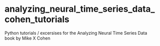 # analyzing_neural_time_series_data_cohen_tutorials
Python tutorials / excersises for the Analyzing Neural Time Series Data book by Mike X Cohen
